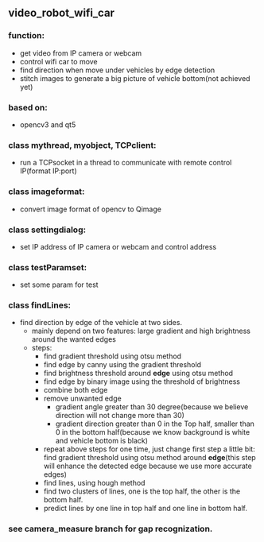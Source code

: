 ## video_robot_wifi_car
### function:  
* get video from IP camera or webcam  
* control wifi car to move  
* find direction when move under vehicles by edge detection  
* stitch images to generate a big picture of vehicle bottom(not achieved yet)  

### based on:   
* opencv3 and qt5  
    
### class mythread, myobject, TCPclient:  
* run a TCPsocket in a thread to communicate with remote control IP(format IP:port)  
  
### class imageformat:   
* convert image format of opencv to Qimage  
  
### class settingdialog:  
* set IP address of IP camera or webcam and control address  

### class testParamset:  
* set some param for test
  
### class findLines:  
* find direction by edge of the vehicle at two sides.
    * mainly depend on two features: large gradient and high brightness around the wanted edges
    * steps:
        * find gradient threshold using otsu method
        * find edge by canny using the gradient threshold
        * find brightness threshold around **edge** using otsu method
        * find edge by binary image using the threshold of brightness
        * combine both edge
        * remove unwanted edge
            * gradient angle greater than 30 degree(because we believe direction will not change more than 30)
            * gradient direction greater than 0 in the Top half, smaller than 0 in the bottom half(because we know background is white and vehicle bottom is black)
        * repeat above steps for one time, just change first step a little bit: find gradient threshold using otsu method around **edge**(this step will enhance the detected edge because we use more accurate edges)
        * find lines, using hough method
        * find two clusters of lines, one is the top half, the other is the bottom half.
        * predict lines by one line in top half and one line in bottom half.  

### see camera_measure branch for gap recognization.              

